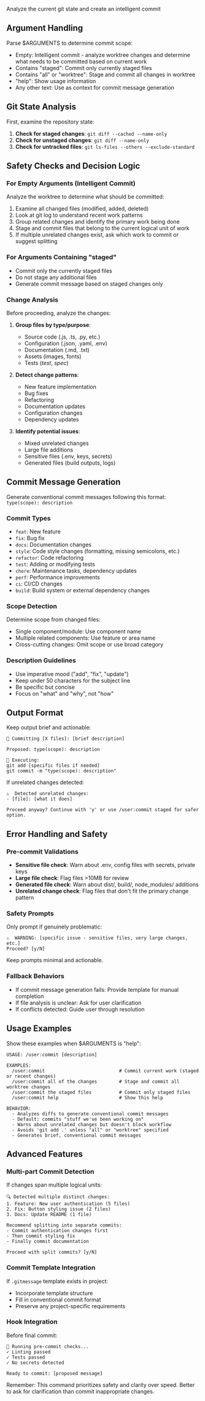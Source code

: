 Analyze the current git state and create an intelligent commit

## Argument Handling
Parse $ARGUMENTS to determine commit scope:
- Empty: Intelligent commit - analyze worktree changes and determine what needs to be committed based on current work
- Contains "staged": Commit only currently staged files
- Contains "all" or "worktree": Stage and commit all changes in worktree  
- "help": Show usage information
- Any other text: Use as context for commit message generation

## Git State Analysis
First, examine the repository state:

1. **Check for staged changes**: `git diff --cached --name-only`
2. **Check for unstaged changes**: `git diff --name-only`
3. **Check for untracked files**: `git ls-files --others --exclude-standard`

## Safety Checks and Decision Logic

### For Empty Arguments (Intelligent Commit)
Analyze the worktree to determine what should be committed:
1. Examine all changed files (modified, added, deleted)
2. Look at git log to understand recent work patterns
3. Group related changes and identify the primary work being done
4. Stage and commit files that belong to the current logical unit of work
5. If multiple unrelated changes exist, ask which work to commit or suggest splitting

### For Arguments Containing "staged"
- Commit only the currently staged files
- Do not stage any additional files
- Generate commit message based on staged changes only

### Change Analysis
Before proceeding, analyze the changes:
1. **Group files by type/purpose**: 
   - Source code (.js, .ts, .py, etc.)
   - Configuration (.json, .yaml, .env)
   - Documentation (.md, .txt)
   - Assets (images, fonts)
   - Tests (*test*, *spec*)

2. **Detect change patterns**:
   - New feature implementation
   - Bug fixes
   - Refactoring
   - Documentation updates
   - Configuration changes
   - Dependency updates

3. **Identify potential issues**:
   - Mixed unrelated changes
   - Large file additions
   - Sensitive files (.env, keys, secrets)
   - Generated files (build outputs, logs)

## Commit Message Generation

Generate conventional commit messages following this format:
`type(scope): description`

### Commit Types
- `feat`: New feature
- `fix`: Bug fix
- `docs`: Documentation changes
- `style`: Code style changes (formatting, missing semicolons, etc.)
- `refactor`: Code refactoring
- `test`: Adding or modifying tests
- `chore`: Maintenance tasks, dependency updates
- `perf`: Performance improvements
- `ci`: CI/CD changes
- `build`: Build system or external dependency changes

### Scope Detection
Determine scope from changed files:
- Single component/module: Use component name
- Multiple related components: Use feature or area name
- Cross-cutting changes: Omit scope or use broad category

### Description Guidelines
- Use imperative mood ("add", "fix", "update")
- Keep under 50 characters for the subject line
- Be specific but concise
- Focus on "what" and "why", not "how"

## Output Format

Keep output brief and actionable:

```
📝 Committing [X files]: [brief description]

Proposed: type(scope): description

🔄 Executing:
git add [specific files if needed]
git commit -m "type(scope): description"
```

If unrelated changes detected:
```
⚠️  Detected unrelated changes:
- [file]: [what it does]

Proceed anyway? Continue with 'y' or use /user:commit staged for safer option.
```

## Error Handling and Safety

### Pre-commit Validations
- **Sensitive file check**: Warn about .env, config files with secrets, private keys
- **Large file check**: Flag files >10MB for review
- **Generated file check**: Warn about dist/, build/, node_modules/ additions
- **Unrelated change check**: Flag files that don't fit the primary change pattern

### Safety Prompts
Only prompt if genuinely problematic:
```
⚠️  WARNING: [specific issue - sensitive files, very large changes, etc.]
Proceed? [y/N]
```

Keep prompts minimal and actionable.

### Fallback Behaviors
- If commit message generation fails: Provide template for manual completion
- If file analysis is unclear: Ask for user clarification
- If conflicts detected: Guide user through resolution

## Usage Examples

Show these examples when $ARGUMENTS is "help":

```
USAGE: /user:commit [description]

EXAMPLES:
  /user:commit                           # Commit current work (staged or recent changes)
  /user:commit all of the changes        # Stage and commit all worktree changes  
  /user:commit the staged files          # Commit only staged files
  /user:commit help                      # Show this help

BEHAVIOR:
  - Analyzes diffs to generate conventional commit messages
  - Default: commits "stuff we've been working on" 
  - Warns about unrelated changes but doesn't block workflow
  - Avoids 'git add .' unless "all" or "worktree" specified
  - Generates brief, conventional commit messages
```

## Advanced Features

### Multi-part Commit Detection
If changes span multiple logical units:
```
🔍 Detected multiple distinct changes:
1. Feature: New user authentication (5 files)
2. Fix: Button styling issue (2 files)  
3. Docs: Update README (1 file)

Recommend splitting into separate commits:
- Commit authentication changes first
- Then commit styling fix
- Finally commit documentation

Proceed with split commits? [y/N]
```

### Commit Template Integration
If `.gitmessage` template exists in project:
- Incorporate template structure
- Fill in conventional commit format
- Preserve any project-specific requirements

### Hook Integration
Before final commit:
```
🔄 Running pre-commit checks...
✓ Linting passed
✓ Tests passed  
✓ No secrets detected

Ready to commit: [proposed message]
```

Remember: This command prioritizes safety and clarity over speed. Better to ask for clarification than commit inappropriate changes.
